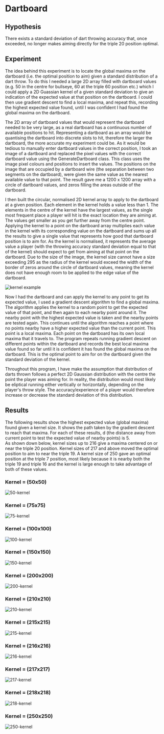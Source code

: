 # Dartboard

## Hypothesis
There exists a standard deviation of dart throwing accuracy that, once exceeded, no longer makes aiming directly for the triple 20 position optimal.

## Experiment
The idea behind this experiment is to locate the global maxima on the dartboard (i.e. the optimal position to aim) given a standard distribution of a dart throw. To do this I needed a large 2D array filled with dartboard values (e.g. 50 in the centre for bullseye, 60 at the triple 60 position etc.) which I could apply a 2D Guassian kernel of a given standard deviation to give an indication of the expected value at that position on the dartboard. I could then use gradient descent to find a local maxima, and repeat this, recording the highest expected value found, until I was confident I had found the global maxima on the dartboard.   

The 2D array of dartboard values that would represent the dartboard needed to be very large, as a real dartboard has a continuous number of available positions to hit. Representing a dartboard as an array would be quantising the dartboard into discrete slots to hit, therefore the larger the dartboard, the more accurate my experiment could be. As it would be tedious to manually enter dartboard values in the correct position, I took an image of a dartboard and replaced the pixel values with the correct dartboard value using the GenerateDartboard class. This class uses the image pixel colours and positions to insert the values. The positions on the image that are occupied by a dartboard wire (the separation between two segments on the dartboard), were given the same value as the nearest available value to that point. The result gave me a 1200 x 1200 array with a circle of dartboard values, and zeros filling the areas outside of the dartboard.

I then built the circular, normalised 2D kernel array to apply to the dartboard at a given position. Each element in the kernel holds a value less than 1. The elements in the centre of the kernel have the largest values, as the single most frequent place a player will hit is the exact location they are aiming at. The values get smaller as you get further away from the centre point. Applying the kernel to a point on the dartboard array multiplies each value in the kernel with its corresponding value on the dartboard and sums up all the results to give a single value that represents how good that dartboard position is to aim for. As the kernel is normalised, it represents the average value a player (with the throwing accuracy standard deviation equal to that of the kernel) should expect to get from aiming at that point on the dartboard. Due to the size of the image, the kernel size cannot have a size exceeding 295 as the radius of the kernel would exceed the width of the border of zeros around the circle of dartboard values, meaning the kernel does not have enough room to be applied to the edge value of the dartboard.

![kernel example](https://user-images.githubusercontent.com/41476809/92311923-93700d00-efb3-11ea-9ea3-014df586cfad.png)

Now I had the dartboard and can apply the kernel to any point to get its expected value, I used a gradient descent algorithm to find a global maxima. The algorithm applies the kernel to a random point to get the expected value of that point, and then again to each nearby point around it. The nearby point with the highest expected value is taken and the nearby points are tested again. This continues until the algorithm reaches a point where no points nearby have a higher expected value than the current point. This point is a local maxima. Each point on the dartboard has its own local maxima that it travels to. The program repeats running gradient descent on different points within the dartboard and records the best local maxima value found so far until it is confident it has found the global maxima on the dartboard. This is the optimal point to aim for on the dartboard given the standard deviation of the kernel.

Throughout this program, I have make the assumption that distribution of darts thrown follows a perfect 2D Gaussian distribution with the centre the point the player was aiming for. In reality, the distribution would most likely be eliptical running either vertically or horizontally, depending on the player's throw style. The accuracy/experience of a player would therefore increase or decrease the standard deviation of this distribution.

## Results

The following results show the highest expected value (global maxima) found given a kernel size. It shows the path taken by the gradient descent to reach that maxima. For each of these results, d (the distance away from current point to test the expected value of nearby points) is 5.   
As shown down below, kernel sizes up to 216 give a maxima centered on or near the triple 20 position. Kernel sizes of 217 and above moved the optimal position to aim to near the triple 19. A kernel size of 250 gave an optimal position at the triple 7 position, most likely because it is nearby both the triple 19 and triple 16 and the kernel is large enough to take advantage of both of these values.

### Kernel = (50x50)
![50-kernel](https://user-images.githubusercontent.com/41476809/92283084-01a2ca00-eef7-11ea-9e5b-a5abdedc3af7.png)

### Kernel = (75x75)
![75-kernel](https://user-images.githubusercontent.com/41476809/92283296-82fa5c80-eef7-11ea-9e5c-22810f526c00.png)

### Kernel = (100x100)
![100-kernel](https://user-images.githubusercontent.com/41476809/92283425-c2c14400-eef7-11ea-88c8-db46293c7839.png)

### Kernel = (150x150)
![150-kernel](https://user-images.githubusercontent.com/41476809/92283594-1e8bcd00-eef8-11ea-89db-5f0660b090c3.png)

### Kernel = (200x200)
![200-kernel](https://user-images.githubusercontent.com/41476809/92284640-4ed46b00-eefa-11ea-9e7a-4fa2518f48b2.png)

### Kernel = (210x210)
![210-kernel](https://user-images.githubusercontent.com/41476809/92284743-9b1fab00-eefa-11ea-8820-a8ad91fd0e7c.png)

### Kernel = (215x215)
![215-kernel](https://user-images.githubusercontent.com/41476809/92284848-dd48ec80-eefa-11ea-8f08-98cde4a6ec79.png)

### Kernel = (216x216)
![216-kernel](https://user-images.githubusercontent.com/41476809/92285074-52b4bd00-eefb-11ea-8f4f-99cb77a7188b.png)

### Kernel = (217x217)
![217-kernel](https://user-images.githubusercontent.com/41476809/92285351-fb631c80-eefb-11ea-80bb-b755bc8bc7cf.png)

### Kernel = (218x218)
![218-kernel](https://user-images.githubusercontent.com/41476809/92285533-7593a100-eefc-11ea-87fc-79108da919ce.png)

### Kernel = (250x250)
![250-kernel](https://user-images.githubusercontent.com/41476809/92285677-cf946680-eefc-11ea-9d50-a46b4ed432e0.png)
